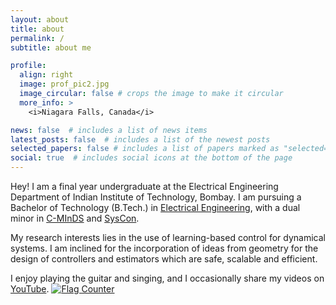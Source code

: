 ```yaml
---
layout: about
title: about
permalink: /
subtitle: about me

profile:
  align: right
  image: prof_pic2.jpg
  image_circular: false # crops the image to make it circular
  more_info: >
    <i>Niagara Falls, Canada</i>

news: false  # includes a list of news items
latest_posts: false  # includes a list of the newest posts
selected_papers: false # includes a list of papers marked as "selected={true}"
social: true  # includes social icons at the bottom of the page
---
```

Hey! I am a final year undergraduate at the Electrical Engineering Department of Indian Institute of Technology, Bombay. I am pursuing a Bachelor of Technology (B.Tech.) in [Electrical Engineering](https://www.ee.iitb.ac.in/web/index.php), with a dual minor in [C-MInDS](https://www.minds.iitb.ac.in/) and [SysCon](https://www.sc.iitb.ac.in/).

My research interests lies in the use of learning-based control for dynamical systems. I am inclined for the incorporation of ideas from geometry for the design of controllers and estimators which are safe, scalable and efficient.

I enjoy playing the guitar and singing, and I occasionally share my videos on [YouTube](https://www.youtube.com/channel/UC8ZHIwbr0UDpE_8VIRruQgQ).
<a href="https://info.flagcounter.com/eGTb"><img src="https://s11.flagcounter.com/count2/eGTb/bg_FFFFFF/txt_000000/border_CCCCCC/columns_2/maxflags_10/viewers_0/labels_0/pageviews_0/flags_0/percent_0/" alt="Flag Counter" border="0"></a>